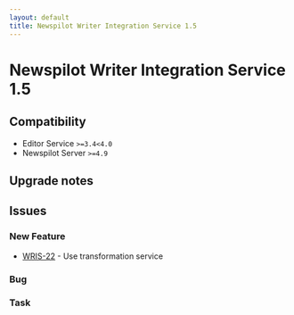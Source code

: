 ```yaml
---
layout: default
title: Newspilot Writer Integration Service 1.5
---
```

<div class="jumbotron">
    <h1>Newspilot Writer Integration Service 1.5</h1>    
    <h2>Compatibility</h2>
    <ul>
        <li>Editor Service <code>&gt;=3.4</code><code>&lt;4.0</code></li>
        <li>Newspilot Server <code>&gt;=4.9</code></li>
    </ul>
</div>




## Upgrade notes  
           



## Issues  


### New Feature 

 * [WRIS-22](https://jira.infomaker.se/browse/WRIS-22) - Use transformation service 


### Bug 



### Task 


